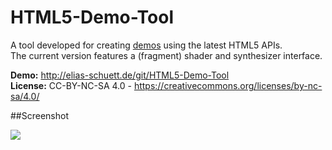 HTML5-Demo-Tool
===============

A tool developed for creating [demos](https://en.wikipedia.org/wiki/Demo_(computer_programming)) using the latest HTML5 APIs.  
The current version features a (fragment) shader and synthesizer interface.

**Demo:** http://elias-schuett.de/git/HTML5-Demo-Tool  
**License:** CC-BY-NC-SA 4.0 - https://creativecommons.org/licenses/by-nc-sa/4.0/

##Screenshot

![](https://i.imgur.com/6aRFsnF.png)

